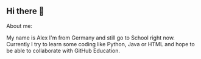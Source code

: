 ## Hi there 👋


About me:

My name is Alex I'm from Germany and still go to School right now. Currently I try to learn some coding like Python, Java or HTML and hope to be able to collaborate with GitHub Education.


